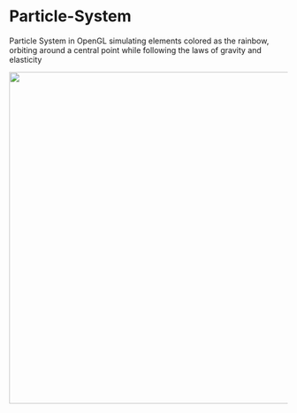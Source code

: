 # Particle-System
<p> Particle System in OpenGL simulating elements colored as the rainbow, orbiting around a central point while following the laws of gravity and elasticity</p>

<img src='https://raw.github.com/gmtuca/Particle-System/master/images/image0.png' width='600px'> <br />
